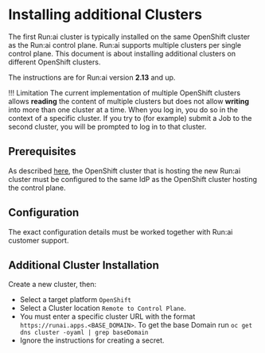 # Installing additional Clusters

The first Run:ai cluster is typically installed on the same OpenShift cluster as the Run:ai control plane. Run:ai supports multiple clusters per single control plane. This document is about installing additional clusters on different OpenShift clusters.

The instructions are for Run:ai version __2.13__ and up.

!!! Limitation
    The current implementation of multiple OpenShift clusters allows __reading__ the content of multiple clusters but does not allow __writing__ into more than one cluster at a time. When you log in, you do so in the context of a specific cluster. If you try to (for example) submit a Job to the second cluster, you will be prompted to log in to that cluster. 

## Prerequisites

As described [here](./prerequisites.md#openshift), the OpenShift cluster that is hosting the new Run:ai cluster must be configured to the same IdP as the OpenShift cluster hosting the control plane. 


## Configuration
The exact configuration details must be worked together with Run:ai customer support. 

## Additional Cluster Installation

Create a new cluster, then:

* Select a target platform `OpenShift` 
* Select a Cluster location `Remote to Control Plane`.
* You must enter a specific cluster URL with the format `https://runai.apps.<BASE_DOMAIN>`. To get the base Domain run `oc get dns cluster -oyaml | grep baseDomain`
* Ignore the instructions for creating a secret.

